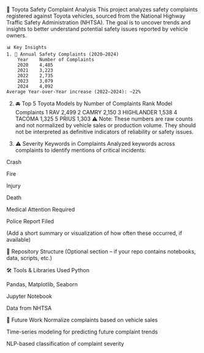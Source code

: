 🚗 Toyota Safety Complaint Analysis
This project analyzes safety complaints registered against Toyota vehicles, sourced from the National Highway Traffic Safety Administration (NHTSA). The goal is to uncover trends and insights to better understand potential safety issues reported by vehicle owners.

    📊 Key Insights
    1. 📅 Annual Safety Complaints (2020–2024)
        Year	Number of Complaints
        2020	4,485
        2021	3,223
        2022	2,735
        2023	3,079
        2024	4,092
    Average Year-over-Year increase (2022–2024): ~22%

2. 🚘 Top 5 Toyota Models by Number of Complaints
Rank	Model	Complaints
1	RAV	2,499
2	CAMRY	2,150
3	HIGHLANDER	1,538
4	TACOMA	1,325
5	PRIUS	1,303
⚠️ Note: These numbers are raw counts and not normalized by vehicle sales or production volume. They should not be interpreted as definitive indicators of reliability or safety issues.

3. ⚠️ Severity Keywords in Complaints
Analyzed keywords across complaints to identify mentions of critical incidents:

Crash

Fire

Injury

Death

Medical Attention Required

Police Report Filed

(Add a short summary or visualization of how often these occurred, if available)

📁 Repository Structure
(Optional section – if your repo contains notebooks, data, scripts, etc.)

🛠️ Tools & Libraries Used
Python

Pandas, Matplotlib, Seaborn

Jupyter Notebook

Data from NHTSA

📌 Future Work
Normalize complaints based on vehicle sales

Time-series modeling for predicting future complaint trends

NLP-based classification of complaint severity
